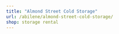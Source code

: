 ```yaml
---
title: "Almond Street Cold Storage"
url: /abilene/almond-street-cold-storage/
shop: storage rental
---
```

